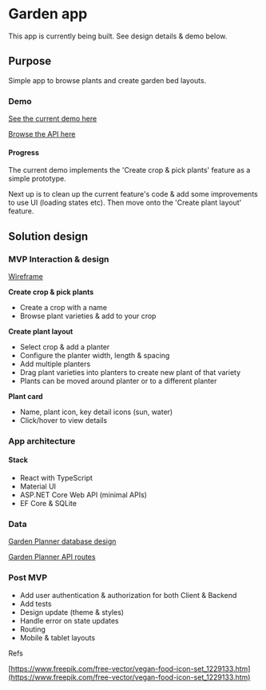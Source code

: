 # Garden app

This app is currently being built. See design details & demo below.

## Purpose

Simple app to browse plants and create garden bed layouts.

### Demo

[See the current demo here](https://victorious-glacier-022c04b00.1.azurestaticapps.net)

[Browse the API here](https://gardenplannerbackend.azurewebsites.net/swagger/index.html)

#### Progress
The current demo implements the 'Create crop & pick plants' feature as a simple prototype.

Next up is to clean up the current feature's code & add some improvements to use UI (loading states etc). Then move onto the 'Create plant layout' feature.


## Solution design

### MVP Interaction & design

[Wireframe](https://www.figma.com/file/tDk4BRcOShfWNHwuEjyes3/Garden-Planner?node-id=520369%3A448)

**Create crop & pick plants**

- Create a crop with a name
- Browse plant varieties & add to your crop

**Create plant layout**

- Select crop & add a planter
- Configure the planter width, length & spacing
- Add multiple planters
- Drag plant varieties into planters to create new plant of that variety
- Plants can be moved around planter or to a different planter

**Plant card**

- Name, plant icon, key detail icons (sun, water)
- Click/hover to view details

### App architecture

#### Stack

- React with TypeScript
- Material UI
- ASP.NET Core Web API (minimal APIs)
- EF Core & SQLite

### Data

[Garden Planner database design](https://drive.google.com/file/d/1___WQJpqT3beHAby9FgixBh5axsCkioZ/view?usp=sharing)

[Garden Planner API routes](https://docs.google.com/spreadsheets/d/1EYl1suNdnGm_1IL6kdZN7sBUdS-EN8I4Rt9J8dTAD74/edit#gid=0)

### Post MVP

- Add user authentication & authorization for both Client & Backend
- Add tests
- Design update (theme & styles)
- Handle error on state updates
- Routing
- Mobile & tablet layouts

Refs

[https://www.freepik.com/free-vector/vegan-food-icon-set_1229133.htm](https://www.freepik.com/free-vector/vegan-food-icon-set_1229133.htm)

